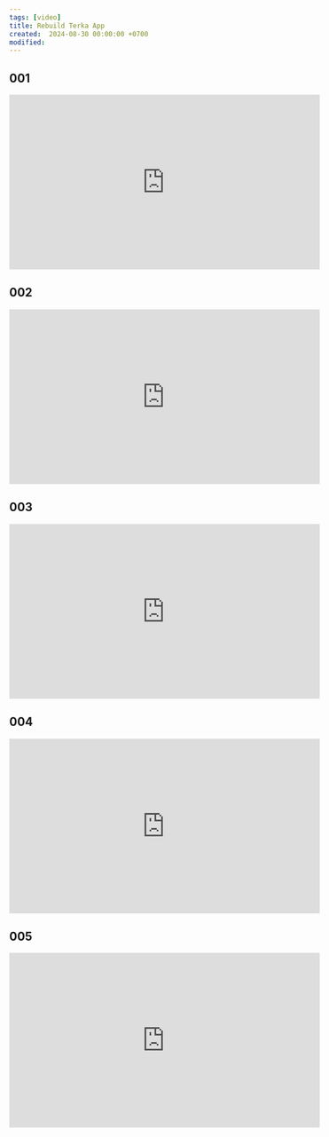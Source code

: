 ```yaml
---
tags: [video]
title: Rebuild Terka App
created:  2024-08-30 00:00:00 +0700
modified: 
---
```


## 001

<iframe width="560" height="315" src="https://www.youtube.com/embed/xYLKmbhUU4E?si=kRR_qkuuNzvUyNcT" title="YouTube video player" frameborder="0" allow="accelerometer; autoplay; clipboard-write; encrypted-media; gyroscope; picture-in-picture; web-share" referrerpolicy="strict-origin-when-cross-origin" allowfullscreen></iframe>


## 002

<iframe width="560" height="315" src="https://www.youtube.com/embed/h85AgdVhkXg?si=cUlrN8-OLqjh0GeI" title="YouTube video player" frameborder="0" allow="accelerometer; autoplay; clipboard-write; encrypted-media; gyroscope; picture-in-picture; web-share" referrerpolicy="strict-origin-when-cross-origin" allowfullscreen></iframe>

## 003

<iframe width="560" height="315" src="https://www.youtube.com/embed/kGIPiNF6tFo?si=VfxTJUocW-mMKGnD" title="YouTube video player" frameborder="0" allow="accelerometer; autoplay; clipboard-write; encrypted-media; gyroscope; picture-in-picture; web-share" referrerpolicy="strict-origin-when-cross-origin" allowfullscreen></iframe>

## 004

<iframe width="560" height="315" src="https://www.youtube.com/embed/EG8C5iHdWzs?si=eJioxIrdNQzKH31G" title="YouTube video player" frameborder="0" allow="accelerometer; autoplay; clipboard-write; encrypted-media; gyroscope; picture-in-picture; web-share" referrerpolicy="strict-origin-when-cross-origin" allowfullscreen></iframe>

## 005 

<iframe width="560" height="315" src="https://www.youtube.com/embed/B5lOQyYcVQI?si=hXaud4Uo5l19XtHL" title="YouTube video player" frameborder="0" allow="accelerometer; autoplay; clipboard-write; encrypted-media; gyroscope; picture-in-picture; web-share" referrerpolicy="strict-origin-when-cross-origin" allowfullscreen></iframe>
